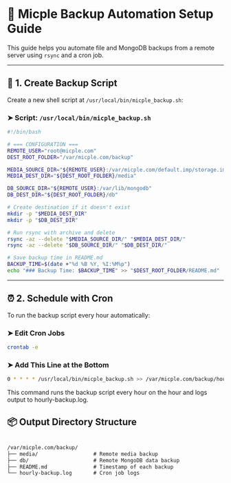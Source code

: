 # 🔄 Micple Backup Automation Setup Guide

This guide helps you automate file and MongoDB backups from a remote server using `rsync` and a cron job.

---

## 📁 1. Create Backup Script

Create a new shell script at `/usr/local/bin/micple_backup.sh`:

### ➤ Script: `/usr/local/bin/micple_backup.sh`

```bash
#!/bin/bash

# === CONFIGURATION ===
REMOTE_USER="root@micple.com"
DEST_ROOT_FOLDER="/var/micple.com/backup"

MEDIA_SOURCE_DIR="${REMOTE_USER}:/var/micple.com/default.imp/storage.imp"
MEDIA_DEST_DIR="${DEST_ROOT_FOLDER}/media"

DB_SOURCE_DIR="${REMOTE_USER}:/var/lib/mongodb"
DB_DEST_DIR="${DEST_ROOT_FOLDER}/db"

# Create destination if it doesn't exist
mkdir -p "$MEDIA_DEST_DIR"
mkdir -p "$DB_DEST_DIR"

# Run rsync with archive and delete
rsync -az --delete "$MEDIA_SOURCE_DIR/" "$MEDIA_DEST_DIR/"
rsync -az --delete "$DB_SOURCE_DIR/" "$DB_DEST_DIR/"

# Save backup time in README.md
BACKUP_TIME=$(date +"%d %B %Y, %I:%M%p")
echo "### Backup Time: $BACKUP_TIME" >> "$DEST_ROOT_FOLDER/README.md"

``` 
---

## ⏰ 2. Schedule with Cron

To run the backup script every hour automatically:

### ➤ Edit Cron Jobs

```bash
crontab -e
``` 
### ➤ Add This Line at the Bottom
```bash
0 * * * * /usr/local/bin/micple_backup.sh >> /var/micple.com/backup/hourly-backup.log 2>&1
``` 

This command runs the backup script every hour on the hour and logs output to hourly-backup.log.


## 📦 Output Directory Structure

```markdown

/var/micple.com/backup/
├── media/                  # Remote media backup
├── db/                     # Remote MongoDB data backup
├── README.md               # Timestamp of each backup
└── hourly-backup.log       # Cron job logs
``` 
